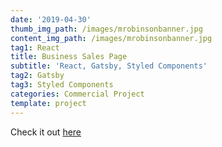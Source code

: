 ```yaml
---
date: '2019-04-30'
thumb_img_path: /images/mrobinsonbanner.jpg
content_img_path: /images/mrobinsonbanner.jpg
tag1: React
title: Business Sales Page
subtitle: 'React, Gatsby, Styled Components'
tag2: Gatsby
tag3: Styled Components
categories: Commercial Project
template: project
---
```


Check it out <a href="https://mrobinsonwebdev.com" target="_blank">here</a>
